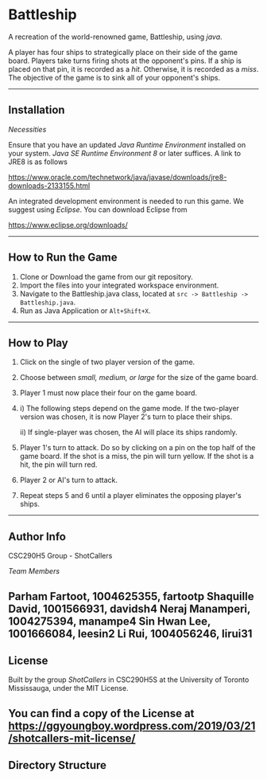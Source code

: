 Battleship
===

A recreation of the world-renowned game, Battleship, using *java*.

A player has four ships to strategically place on their side of the game board. Players take turns firing shots at the opponent's pins. If a ship is placed on that pin, it is recorded as a *hit*. Otherwise, it is recorded as a *miss*. The objective of the game is to sink all of your opponent's ships.

---

Installation
---

*Necessities*

Ensure that you have an updated *Java Runtime Environment* installed on your system. *Java SE Runtime Environment 8* or later suffices. A link to JRE8 is as follows

https://www.oracle.com/technetwork/java/javase/downloads/jre8-downloads-2133155.html

An integrated development environment is needed to run this game. We suggest using *Eclipse*. You can download Eclipse from

https://www.eclipse.org/downloads/

---

How to Run the Game
---

1. Clone or Download the game from our git repository.
2. Import the files into your integrated workspace environment.
3. Navigate to the Battleship.java class, located at `src -> Battleship -> Battleship.java`.
4. Run as Java Application or `Alt+Shift+X`.

---

How to Play
---

1. Click on the single of two player version of the game.
2. Choose between *small, medium, or large* for the size of the game board.
3. Player 1 must now place their four on the game board.
4. i) The following steps depend on the game mode. If the two-player version was chosen, it is now Player 2's turn to place their ships.
   
   ii) If single-player was chosen, the AI will place its ships randomly.
5. Player 1's turn to attack. Do so by clicking on a pin on the top half of the game board. If the shot is a miss, the pin will turn yellow. If the shot is a hit, the pin will turn red.
6. Player 2 or AI's turn to attack.
7. Repeat steps 5 and 6 until a player eliminates the opposing player's ships.
---

Author Info
---
CSC290H5 Group - ShotCallers

*Team Members*

Parham Fartoot, 1004625355, fartootp
Shaquille David, 1001566931, davidsh4
Neraj Manamperi, 1004275394, manampe4
Sin Hwan Lee, 1001666084, leesin2
Li Rui, 1004056246, lirui31
---

License
---

Built by the group *ShotCallers* in CSC290H5S at the University of Toronto Mississauga, under the MIT License. 

You can find a copy of the License at https://ggyoungboy.wordpress.com/2019/03/21/shotcallers-mit-license/
---

Directory Structure
---

